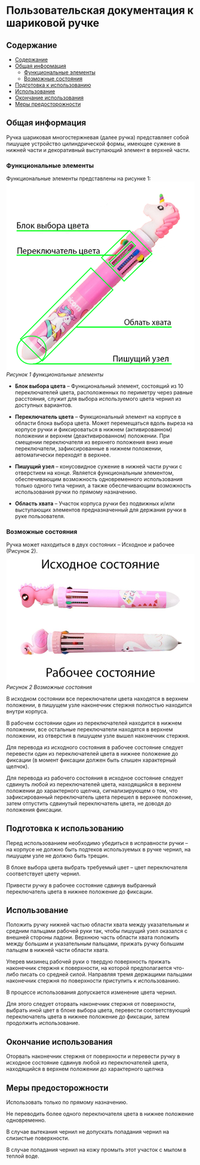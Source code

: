 # Пользовательская документация к шариковой ручке

## Содержание

- [Содержание](#содержание)
- [Общая информация](#общая-информация)
  - [Функциональные элементы](#функциональные-элементы)
  - [Возможные состояния](#возможные-состояния)
- [Подготовка к использованию](#подготовка-к-использованию)
- [Использование](#использование)
- [Окончание использования](#окончание-использования)
- [Меры предосторожности](#меры-предосторожности)

## Общая информация

Ручка шариковая многостержневая (далее ручка) представляет собой пишущее устройство цилиндрической формы, имеющее сужение в нижней части и декоративный выступающий элемент в верхней части.

### Функциональные элементы

Функциональные элементы представлены на рисунке 1:
![функциональные элементы](/img1.png)
_Рисунок 1 функциональные элементы_

- **Блок выбора цвета** – Функциональный элемент, состоящий из 10 переключателей цвета, расположенных по периметру через равные расстояния, служит для выбора используемого цвета чернил из доступных вариантов.

- **Переключатель цвета** – Функциональный элемент на корпусе в области блока выбора цвета. Может перемещаться вдоль выреза на корпусе ручки и фиксироваться в нижнем (активированном) положении и верхнем (деактивированном) положении. При смещении переключателя из верхнего положения вниз иные переключатели, зафиксированные в нижнем положении, автоматически переходят в верхнее.
  
- **Пишущий узел** – конусовидное сужение в нижней части ручки с отверстием на конце. Является функциональным элементом, обеспечивающим возможность одновременного использования только одного типа чернил, а также обеспечивающим возможность использования ручки по прямому назначению.
  
- **Область хвата** – Участок корпуса ручки без подвижных и/или выступающих элементов предназначенный для держания ручки в руке пользователя.

### Возможные состояния

Ручка может находиться в двух состояних – Исходное и рабочее (Рисунок 2).
![Возможные состояния](/img2.png)
_Рисунок 2 Возможные состояния_

В исходном состоянии все переключатели цвета находятся в верхнем положении, в пишущем узле наконечник стержня полностью находится внутри корпуса.

В рабочем состоянии один из переключателей находится в нижнем положении, все остальные переключатели находятся в верхнем положении, из отверстия в пишущем узле вышел наконечник стержня.

Для перевода из исходного состояния в рабочее состояние следует перевести один из переключателей цвета в нижнее положение до фиксации (в момент фиксации должен быть слышен характерный щелчок).

Для перевода из рабочего состояния в исходное состояние следует сдвинуть любой из переключателей цвета, находящийся в верхнем положении до характерного щелчка, сигнализирующем о том, что зафиксированный переключатель цвета перешел в верхнее положение, затем отпустить сдвинутый переключатель цвета, не доводя до положения фиксации.

## Подготовка к использованию

Перед использованием необходимо убедиться в исправности ручки – на корпусе не должно быть подтеков используемых в ручке чернил, на пишущем узле не должно быть трещин.

В блоке выбора цвета выбрать требуемый цвет – цвет переключателя соответствует цвету чернил.

Привести ручку в рабочее состояние сдвинув выбранный переключатель цвета в нижнее положение до фиксации.

## Использование

Положить ручку нижней частью области хвата между указательным и средним пальцами рабочей руки так, чтобы пишущий узел оказался с внешней стороны ладони. Верхнюю часть области хвата положить между большим и указательным пальцами, прижать ручку большим пальцем в нижней части области хвата.

Уперев мизинец рабочей руки о твердую поверхность прижать наконечник стержня к поверхности, на которой предполагается что-либо писать со средней силой. Направляя тремя держащими пальцами наконечник стержня по поверхности приступить к использованию.

В процессе использования допускается изменение цвета чернил.

Для этого следует оторвать наконечник стержня от поверхности, выбрать иной цвет в блоке выбора цвета, перевести соответствующий переключатель цвета в нижнее положение до фиксации, затем продолжить использование.

## Окончание использования

Оторвать наконечник стержня от поверхности и перевести ручку в исходное состояние сдвинув любой из переключателей цвета, находящийся в верхнем положении до характерного щелчка

## Меры предосторожности

Использовать только по прямому назначению.

Не переводить более одного переключателя цвета в нижнее положение одновременно.

В случае вытекания чернил не допускать попадания чернил на слизистые поверхности.

В случае попадания чернил на кожу промыть этот участок с мылом в теплой воде.
